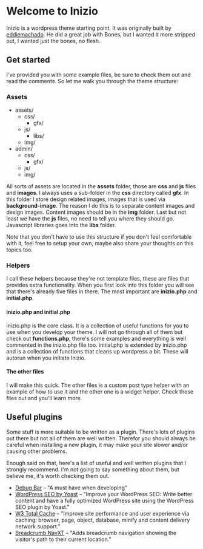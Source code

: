 # Welcome to Inizio #

Inizio is a wordpress theme starting point. It was originally built by [eddiemachado](https://github.com/eddiemachado/bones).
He did a great job with Bones, but I wanted it more stripped out, I wanted just the bones, no flesh.

## Get started ##

I've provided you with some example files, be sure to check them out and read the comments. So let me walk you through the theme structure:

### Assets ###

* assets/
  * css/
    * gfx/
  * js/
    * libs/
  * img/
* admin/
	* css/
		* gfx/
	* js/
	* img/
    
All sorts of assets are located in the __assets__ folder, those are __css__ and __js__ files and __images__.
I always uses a sub-folder in the __css__ directory called __gfx__. In this folder I store design related images, images that is used via __background-image__.
The reason I do this is to separate content images and design images. Content images should be in the __img__ folder.
Last but not least we have the __js__ files, no need to tell you where they should go. Javascript libraries goes into the __libs__ folder.

Note that you don't have to use this structure if you don't feel comfortable with it, feel free to setup your own, maybe also share your thoughts on this topics too.

### Helpers ##

I call these helpers because they're not template files, these are files that provides extra functionality.
When you first look into this folder you will see that there's already five files in there. The most important are __inizio.php__ and __initial.php__.

#### inizio.php and initial.php ####
inizio.php is the core class. It is a collection of useful functions for you to use when you develop your theme. I will not go through all of them but check out __functions.php__, there's some examples and everything is well commented in the inizio.php file too.
initial.php is extended by inizio.php and is a collection of functions that cleans up wordpress a bit. These will autorun when you initiate Inizio.

#### The other files ####
I will make this quick. The other files is a custom post type helper with an example of how to use it and the other one is a widget helper. Check those files out and you'll learn more.

## Useful plugins ##

Some stuff is more suitable to be written as a plugin. There's lots of plugins out there but not all of them are well written.
Therefor you should always be careful when installing a new plugin, it may make your site slower and/or causing other problems.

Enough said on that, here's a list of useful and well written plugins that I strongly recommend. I'm not going to say something about them, but believe me, it's worth checking them out.

* [Debug Bar](http://wordpress.org/extend/plugins/debug-bar/) – "A must have when developing"
* [WordPress SEO by Yoast](http://wordpress.org/extend/plugins/wordpress-seo/) – "Improve your WordPress SEO: Write better content and have a fully optimized WordPress site using the WordPress SEO plugin by Yoast."
* [W3 Total Cache](http://wordpress.org/extend/plugins/w3-total-cache/) – "Improve site performance and user experience via caching: browser, page, object, database, minify and content delivery network support."
* [Breadcrumb NavXT](http://wordpress.org/extend/plugins/breadcrumb-navxt/) – "Adds breadcrumb navigation showing the visitor's path to their current location."